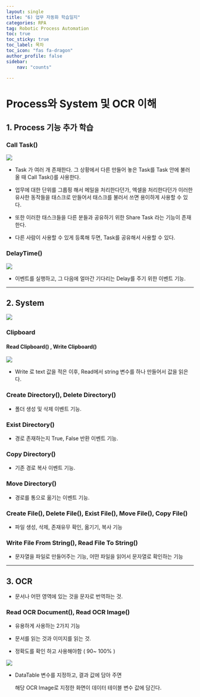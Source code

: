 ```yaml
---
layout: single
title: "6) 업무 자동화 학습일지"
categories: RPA
tag: Robotic Process Automation
toc: true
toc_sticky: true
toc_label: 목차
toc_icon: "fas fa-dragon"
author_profile: false
sidebar:
    nav: "counts"

---
```


# Process와 System 및 OCR 이해



## 1. Process 기능 추가 학습



### Call Task()

![]({{site.url}}/images/2023-06-12-seventh3/2023-06-12-15-07-16-image.png)

- Task 가 여러 개 존재한다. 그 상황에서 다른 만들어 놓은 Task를 Task 안에 불러 올 때 Call Task()를 사용한다.

- 업무에 대한 단위를 그룹핑 해서 메일을 처리한다던가, 엑셀을 처리한다던가 이러한 유사한 동작들을 태스크로 만들어서 태스크를 불러서 쓰면 용이하게 사용할 수 있다.

- 또한 이러한 태스크들을 다른 분들과 공유하기 위한 Share Task 라는 기능이 존재한다.

- 다른 사람이 사용할 수 있게 등록해 두면, Task를 공유해서 사용할 수 있다.

### DelayTime()

![]({{site.url}}/images/2023-06-12-seventh3/2023-06-12-15-26-19-image.png)

- 이벤트를 실행하고, 그 다음에 얼마간 기다리는 Delay를 주기 위한 이벤트 기능.



---------------------------------------------------------------------------



## 2. System

![]({{site.url}}/images/2023-06-12-seventh3/2023-06-12-15-33-29-image.png)

### Clipboard

#### Read Clipboard() , Write Clipboard()

![]({{site.url}}/images/2023-06-12-seventh3/2023-06-12-15-35-42-image.png)

- Write 로 text 값을 적은 이후, Read에서 string 변수를 하나 만들어서 값을 읽은다.

### Create Directory(), Delete Directory()

- 폴더 생성 및 삭제 이벤트 기능.

### Exist Directory()

- 경로 존재하는지 True, False 반환 이벤트 기능.

### Copy Directory()

- 기존 경로 복사 이벤트 기능.

### Move Directory()

- 경로를 통으로 옮기는 이벤트 기능.

### Create File(), Delete File(), Exist File(), Move File(), Copy File()

- 파일 생성, 삭제, 존재유무 확인, 옮기기, 복사 기능 

### Write File From String(), Read File To String()

- 문자열을 파일로 만들어주는 기능, 어떤 파일을 읽어서 문자열로 확인하는 기능

--------------------------------------------------------------------------

## 3. OCR

- 문서나 어떤 영역에 있는 것을 문자로 번역하는 것.



### Read OCR Document(), Read OCR Image()

- 유용하게 사용하는 2가지 기능

- 문서를 읽는 것과 이미지를 읽는 것.

- 정확도를 확인 하고 사용해야함 ( 90~ 100% )

![]({{site.url}}/images/2023-06-12-seventh3/2023-06-12-15-55-03-image.png)

- DataTable 변수를 지정하고, 결과 값에 담아 주면
  
  해당 OCR Image로 지정한 화면이 데이터 테이블 변수 값에 담긴다.
